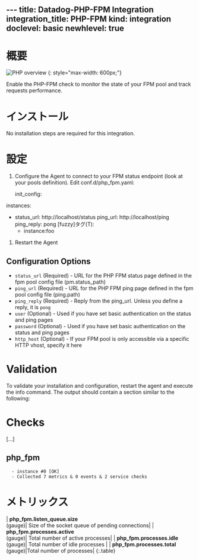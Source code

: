 --- title: Datadog-PHP-FPM Integration integration_title: PHP-FPM kind: integration doclevel: basic
newhlevel: true
---

# 概要

![PHP overview](/static/images/phpfpmoverview.png) {: style="max-width: 600px;"}

Enable the PHP-FPM check to monitor the state of your FPM pool and track requests performance.

# インストール

No installation steps are required for this integration.

# 設定

1.  Configure the Agent to connect to your FPM status endpoint (look at your pools definition). Edit conf.d/php_fpm.yaml:

    init_config:

instances:
  - status_url: http://localhost/status
    ping_url: http://localhost/ping
    ping_reply: pong
    [fuzzy]タグ(T):
      - instance:foo

1.  Restart the Agent

## Configuration Options

* `status_url` (Required) - URL for the PHP FPM status page defined in the fpm pool config file (pm.status_path)
* `ping_url` (Required) - URL for the PHP FPM ping page defined in the fpm pool config file (ping.path)
* `ping_reply` (Required) - Reply from the ping_url. Unless you define a reply, it is `pong`
* `user` (Optional) - Used if you have set basic authentication on the status and ping pages
* `password` (Optional) - Used if you have set basic authentication on the status and ping pages
* `http_host` (Optional) - If your FPM pool is only accessible via a specific HTTP vhost, specify it here

# Validation

To validate your installation and configuration, restart the agent and execute the info command. The output should contain a section similar to the following:

Checks
======

  [...]

  php_fpm
  -------
      - instance #0 [OK]
      - Collected 7 metrics & 0 events & 2 service checks

# メトリックス


| **php_fpm.listen_queue.size**<br/>(gauge)| Size of the socket queue of pending connections| | **php_fpm.processes.active**<br/>(gauge)| Total number of active processes| | **php_fpm.processes.idle**<br/>(gauge)| Total number of idle processes | | **php_fpm.processes.total**<br/>(gauge)|Total number of processes| {:.table}


